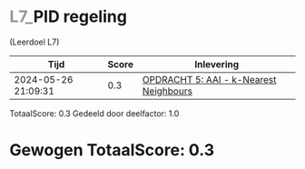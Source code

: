 #  <font color="#999999">L7_</font>PID regeling                                                                                                                           
(Leerdoel L7)

|Tijd|Score|Inlevering|
|---|---|---|
|2024-05-26 21:09:31 |0.3|<a href="https://canvas.hu.nl//courses/39753/assignments/284176/submissions/86853">OPDRACHT 5: AAI - k-Nearest Neighbours</a>|

TotaalScore: 0.3
Gedeeld door deelfactor: 1.0
# Gewogen TotaalScore: 0.3
